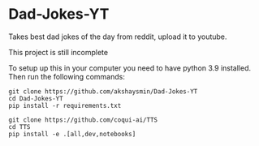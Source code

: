 # Dad-Jokes-YT
Takes best dad jokes of the day from reddit, upload it to youtube.

This project is still incomplete

To setup up this in your computer you need to have python 3.9 installed.
Then run the following commands:
```
git clone https://github.com/akshaysmin/Dad-Jokes-YT
cd Dad-Jokes-YT
pip install -r requirements.txt
```
```
git clone https://github.com/coqui-ai/TTS
cd TTS
pip install -e .[all,dev,notebooks]
```
